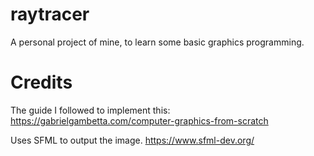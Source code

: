 # raytracer
A personal project of mine, to learn some basic graphics programming. 

# Credits
The guide I followed to implement this:
https://gabrielgambetta.com/computer-graphics-from-scratch

Uses SFML to output the image.
https://www.sfml-dev.org/

